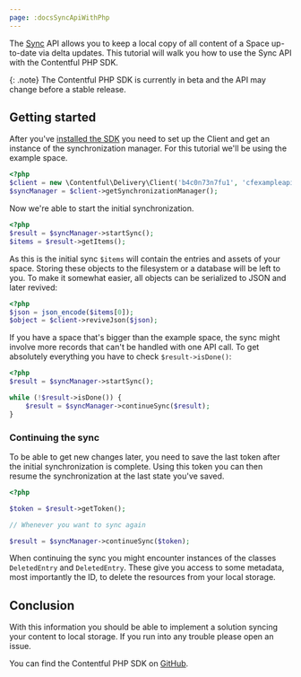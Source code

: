 ```yaml
---
page: :docsSyncApiWithPhp
---
```


The [Sync](/developers/docs/concepts/sync/) API allows you to keep a local copy of all content of a Space up-to-date via
delta updates. This tutorial will walk you how to use the Sync API with the Contentful PHP SDK.

{: .note}
The Contentful PHP SDK is currently in beta and the API may change before a stable release.

## Getting started

After you've [installed the SDK](/developers/docs/php/tutorials/getting-started-with-contentful-and-php/#installation)
you need to set up the Client and get an instance of the synchronization manager. For this tutorial we'll be using the example space.

~~~ php
<?php
$client = new \Contentful\Delivery\Client('b4c0n73n7fu1', 'cfexampleapi');
$syncManager = $client->getSynchronizationManager();
~~~

Now we're able to start the initial synchronization.

~~~ php
<?php
$result = $syncManager->startSync();
$items = $result->getItems();
~~~

As this is the initial sync `$items` will contain the entries and assets of your space. Storing these objects to the
filesystem or a database will be left to you. To make it somewhat easier, all objects can be serialized to JSON and
later revived:

~~~ php
<?php
$json = json_encode($items[0]);
$object = $client->reviveJson($json);
~~~

If you have a space that's bigger than the example space, the sync might involve
more records that can't be handled with one API call. To get absolutely everything you have to check `$result->isDone()`:

~~~ php
<?php
$result = $syncManager->startSync();

while (!$result->isDone()) {
    $result = $syncManager->continueSync($result);
}
~~~

### Continuing the sync

To be able to get new changes later, you need to save the last token after the initial synchronization is complete. Using
this token you can then resume the synchronization at the last state you've saved.

~~~ php
<?php

$token = $result->getToken();

// Whenever you want to sync again

$result = $syncManager->continueSync($token);
~~~

When continuing the sync you might encounter instances of the classes `DeletedEntry` and `DeletedEntry`. These give you
access to some metadata, most importantly the ID, to delete the resources from your local storage.

## Conclusion

With this information you should be able to implement a solution syncing your content to local storage. If you run into
any trouble please open an issue.

You can find the Contentful PHP SDK on [GitHub][1].

[1]: https://github.com/contentful/contentful.php
